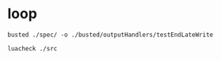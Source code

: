 # loop

```shell
busted ./spec/ -o ./busted/outputHandlers/testEndLateWrite
```

```shell
luacheck ./src
```
